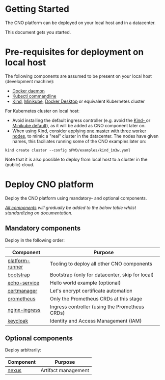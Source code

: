 # Getting Started

The CNO platform can be deployed on your local host and in a datacenter.

This document gets you started.

# Pre-requisites for deployment on local host

The following components are assumed to be present on your local host (development machine):

- [Docker daemon](https://docs.docker.com/get-docker/)
- [Kubectl commandline](https://kubernetes.io/docs/tasks/tools/install-kubectl/)
- [Kind](https://kind.sigs.k8s.io/docs/user/quick-start/), [Minikube](https://kubernetes.io/docs/tasks/tools/), [Docker Desktop](https://www.docker.com/products/docker-desktop) or equivalent Kubernetes cluster

For Kubernetes cluster on local host:

- Avoid installing the default ingress controller (e.g. avoid the [Kind- ](https://kind.sigs.k8s.io/docs/user/ingress/#setting-up-an-ingress-controller) or [Minikube default](https://kubernetes.io/docs/tasks/access-application-cluster/ingress-minikube/)), as it will be added as CNO component later on.
- When using Kind, consider applying [one master with three worker nodes](./examples/kind_1m3w.yaml), to mimic a "real" cluster in the datacenter. The nodes have given names, this faciliates running some of the CNO examples later on:
```
kind create cluster --config $PWD/examples/kind_1m3w.yaml
```

Note that it is also possible to deploy from local host to a cluster in the (public) cloud.

# Deploy CNO platform

Deploy the CNO platform using mandatory- and optional components.

*[All components](https://gitlab.com/logius/cloud-native-overheid/components) will gradually be added to the below table whilst standardizing on documentation.*

## Mandatory components

Deploy in the following order:

| **Component**                                                                                 | **Purpose**                                     |
| --------------------------------------------------------------------------------------------- | ----------------------------------------------- |
| [platform-runner](https://gitlab.com/logius/cloud-native-overheid/components/platform-runner) | Tooling to deploy all other CNO components      |
| [bootstrap](https://gitlab.com/logius/cloud-native-overheid/components/bootstrap)             | Bootstrap (only for datacenter, skip for local) |
| [echo-service](https://gitlab.com/logius/cloud-native-overheid/components/echoservice)        | Hello world example (optional)                  |
| [certmanager](https://gitlab.com/logius/cloud-native-overheid/components/certmanager)         | Let's encrypt certificate automation            |
| [prometheus](https://gitlab.com/logius/cloud-native-overheid/components/prometheus)           | Only the Prometheus CRDs at this stage          |
| [nginx-ingress](https://gitlab.com/logius/cloud-native-overheid/components/nginx-ingress)     | Ingress controller (using the Prometheus CRDs)  |
| [keycloak](https://gitlab.com/logius/cloud-native-overheid/components/keycloak)               | Identity and Access Management (IAM)            |

## Optional components

Deploy arbitrarily:

| **Component**                                                             | **Purpose**         |
| ------------------------------------------------------------------------- | ------------------- |
| [nexus](https://gitlab.com/logius/cloud-native-overheid/components/nexus) | Artifact management |
